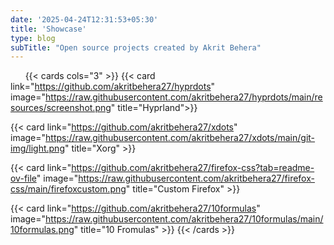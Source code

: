 ```yaml
---
date: '2025-04-24T12:31:53+05:30'
title: 'Showcase'
type: blog
subTitle: "Open source projects created by Akrit Behera"
---
```

&nbsp;
&nbsp;
&nbsp;
{{< cards cols="3" >}}
  {{< card link="https://github.com/akritbehera27/hyprdots" image="https://raw.githubusercontent.com/akritbehera27/hyprdots/main/resources/screenshot.png" title="Hyprland">}}
  
  {{< card link="https://github.com/akritbehera27/xdots" image="https://raw.githubusercontent.com/akritbehera27/xdots/main/git-img/light.png" title="Xorg" >}}

  {{< card link="https://github.com/akritbehera27/firefox-css?tab=readme-ov-file" image="https://raw.githubusercontent.com/akritbehera27/firefox-css/main/firefoxcustom.png" title="Custom Firefox" >}}

  {{< card link="https://github.com/akritbehera27/10formulas" image="https://raw.githubusercontent.com/akritbehera27/10formulas/main/10formulas.png" title="10 Fromulas" >}}
{{< /cards >}}
